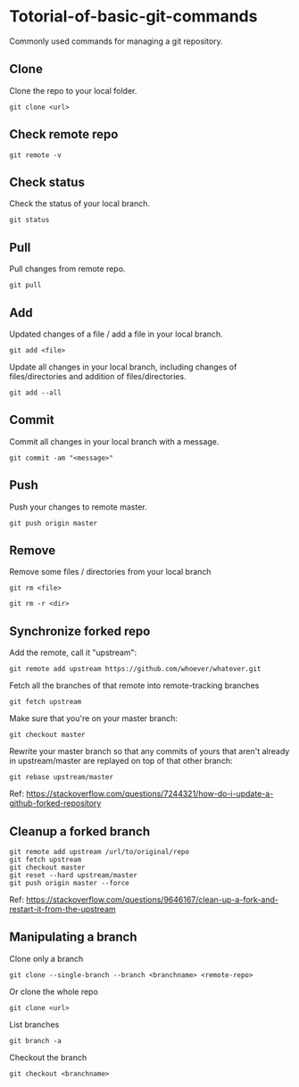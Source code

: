 # Totorial-of-basic-git-commands
Commonly used commands for managing a git repository.


## Clone
Clone the repo to your local folder.
```git
git clone <url>
```

## Check remote repo
```git
git remote -v
```

## Check status
Check the status of your local branch.
```git
git status
```

## Pull
Pull changes from remote repo.
```git
git pull
```

## Add
Updated changes of a file / add a file in your local branch.
```git
git add <file>
```
Update all changes in your local branch, including changes of files/directories and addition of files/directories.
```git
git add --all
```

## Commit
Commit all changes in your local branch with a message.
```git
git commit -am "<message>"
```

## Push
Push your changes to remote master.
```git
git push origin master
```

## Remove
Remove some files / directories from your local branch
```git
git rm <file>
```
```git
git rm -r <dir>
```

## Synchronize forked repo
Add the remote, call it "upstream":
```git
git remote add upstream https://github.com/whoever/whatever.git
```
Fetch all the branches of that remote into remote-tracking branches
```git
git fetch upstream
```
Make sure that you're on your master branch:
```git
git checkout master
```
Rewrite your master branch so that any commits of yours that
aren't already in upstream/master are replayed on top of that
other branch:
```git
git rebase upstream/master
```
Ref: https://stackoverflow.com/questions/7244321/how-do-i-update-a-github-forked-repository

## Cleanup a forked branch
```git
git remote add upstream /url/to/original/repo
git fetch upstream
git checkout master
git reset --hard upstream/master  
git push origin master --force 
```
Ref: https://stackoverflow.com/questions/9646167/clean-up-a-fork-and-restart-it-from-the-upstream

## Manipulating a branch
Clone only a branch
```git
git clone --single-branch --branch <branchname> <remote-repo>
```
Or clone the whole repo
```git
git clone <url>
```
List branches
```git
git branch -a 
```
Checkout the branch
```git
git checkout <branchname>
```


